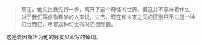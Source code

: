 > 现在，他又比我先行一步，离开了这个奇怪的世界。但这并不意味着什么.对于我们笃信物理学的人来说。过去、现在和未来之间的区别只不过是一种幻觉而已，尽管这种幻觉有时还很顽固。

这是爱因斯坦为他的好友贝索写的悼词。

